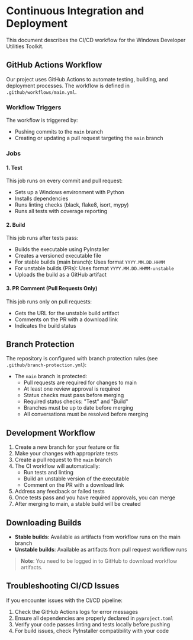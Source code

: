 # Continuous Integration and Deployment

This document describes the CI/CD workflow for the Windows Developer Utilities Toolkit.

## GitHub Actions Workflow

Our project uses GitHub Actions to automate testing, building, and deployment processes. The workflow is defined in `.github/workflows/main.yml`.

### Workflow Triggers

The workflow is triggered by:
- Pushing commits to the `main` branch
- Creating or updating a pull request targeting the `main` branch

### Jobs

#### 1. Test

This job runs on every commit and pull request:
- Sets up a Windows environment with Python
- Installs dependencies
- Runs linting checks (black, flake8, isort, mypy)
- Runs all tests with coverage reporting

#### 2. Build

This job runs after tests pass:
- Builds the executable using PyInstaller
- Creates a versioned executable file
- For stable builds (main branch): Uses format `YYYY.MM.DD.HHMM`
- For unstable builds (PRs): Uses format `YYYY.MM.DD.HHMM-unstable`
- Uploads the build as a GitHub artifact

#### 3. PR Comment (Pull Requests Only)

This job runs only on pull requests:
- Gets the URL for the unstable build artifact
- Comments on the PR with a download link
- Indicates the build status

## Branch Protection

The repository is configured with branch protection rules (see `.github/branch-protection.yml`):

- The `main` branch is protected:
  - Pull requests are required for changes to main
  - At least one review approval is required
  - Status checks must pass before merging
  - Required status checks: "Test" and "Build"
  - Branches must be up to date before merging
  - All conversations must be resolved before merging

## Development Workflow

1. Create a new branch for your feature or fix
2. Make your changes with appropriate tests
3. Create a pull request to the `main` branch
4. The CI workflow will automatically:
   - Run tests and linting
   - Build an unstable version of the executable
   - Comment on the PR with a download link
5. Address any feedback or failed tests
6. Once tests pass and you have required approvals, you can merge
7. After merging to main, a stable build will be created

## Downloading Builds

- **Stable builds**: Available as artifacts from workflow runs on the main branch
- **Unstable builds**: Available as artifacts from pull request workflow runs
  
> **Note**: You need to be logged in to GitHub to download workflow artifacts.

## Troubleshooting CI/CD Issues

If you encounter issues with the CI/CD pipeline:

1. Check the GitHub Actions logs for error messages
2. Ensure all dependencies are properly declared in `pyproject.toml`
3. Verify your code passes linting and tests locally before pushing
4. For build issues, check PyInstaller compatibility with your code